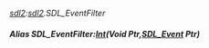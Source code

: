 _[sdl2](../../modules/sdl2/sdl2-module.md):[sdl2](../../modules/sdl2/sdl2-module.md).SDL\_EventFilter_
##### Alias SDL\_EventFilter:[Int](../../modules/wonkey/wonkey-types-int.md)(Void Ptr,[SDL_Event](../../modules/sdl2/sdl2-sdl_event.md) Ptr)
